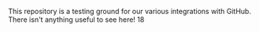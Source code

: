 This repository is a testing ground for our various integrations with GitHub. There isn't anything useful to see here!
18
